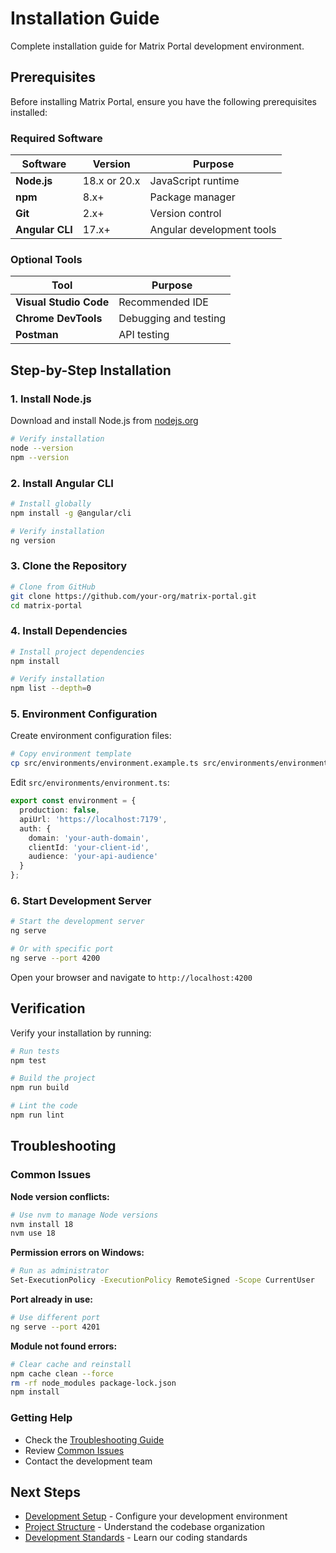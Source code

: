 # Installation Guide

Complete installation guide for Matrix Portal development environment.

## Prerequisites

Before installing Matrix Portal, ensure you have the following prerequisites installed:

### Required Software

| Software | Version | Purpose |
|----------|---------|---------|
| **Node.js** | 18.x or 20.x | JavaScript runtime |
| **npm** | 8.x+ | Package manager |
| **Git** | 2.x+ | Version control |
| **Angular CLI** | 17.x+ | Angular development tools |

### Optional Tools

| Tool | Purpose |
|------|---------|
| **Visual Studio Code** | Recommended IDE |
| **Chrome DevTools** | Debugging and testing |
| **Postman** | API testing |

## Step-by-Step Installation

### 1. Install Node.js

Download and install Node.js from [nodejs.org](https://nodejs.org/)

```bash
# Verify installation
node --version
npm --version
```

### 2. Install Angular CLI

```bash
# Install globally
npm install -g @angular/cli

# Verify installation
ng version
```

### 3. Clone the Repository

```bash
# Clone from GitHub
git clone https://github.com/your-org/matrix-portal.git
cd matrix-portal
```

### 4. Install Dependencies

```bash
# Install project dependencies
npm install

# Verify installation
npm list --depth=0
```

### 5. Environment Configuration

Create environment configuration files:

```bash
# Copy environment template
cp src/environments/environment.example.ts src/environments/environment.ts
```

Edit `src/environments/environment.ts`:

```typescript
export const environment = {
  production: false,
  apiUrl: 'https://localhost:7179',
  auth: {
    domain: 'your-auth-domain',
    clientId: 'your-client-id',
    audience: 'your-api-audience'
  }
};
```

### 6. Start Development Server

```bash
# Start the development server
ng serve

# Or with specific port
ng serve --port 4200
```

Open your browser and navigate to `http://localhost:4200`

## Verification

Verify your installation by running:

```bash
# Run tests
npm test

# Build the project
npm run build

# Lint the code
npm run lint
```

## Troubleshooting

### Common Issues

**Node version conflicts:**
```bash
# Use nvm to manage Node versions
nvm install 18
nvm use 18
```

**Permission errors on Windows:**
```bash
# Run as administrator
Set-ExecutionPolicy -ExecutionPolicy RemoteSigned -Scope CurrentUser
```

**Port already in use:**
```bash
# Use different port
ng serve --port 4201
```

**Module not found errors:**
```bash
# Clear cache and reinstall
npm cache clean --force
rm -rf node_modules package-lock.json
npm install
```

### Getting Help

- Check the [Troubleshooting Guide](../maintenance/troubleshooting.md)
- Review [Common Issues](../maintenance/troubleshooting.md#common-issues)
- Contact the development team

## Next Steps

- [Development Setup](development-setup.md) - Configure your development environment
- [Project Structure](project-structure.md) - Understand the codebase organization
- [Development Standards](../development/standards.md) - Learn our coding standards
